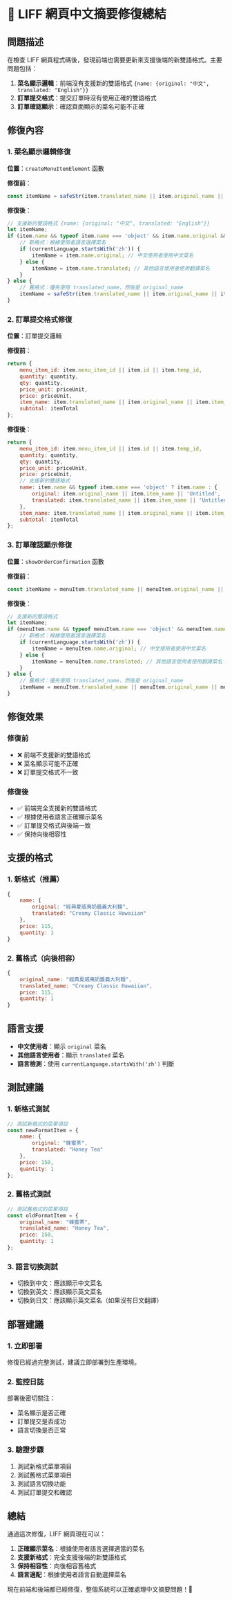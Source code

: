 # 🎯 LIFF 網頁中文摘要修復總結

## 問題描述

在檢查 LIFF 網頁程式碼後，發現前端也需要更新來支援後端的新雙語格式。主要問題包括：

1. **菜名顯示邏輯**：前端沒有支援新的雙語格式 `{name: {original: "中文", translated: "English"}}`
2. **訂單提交格式**：提交訂單時沒有使用正確的雙語格式
3. **訂單確認顯示**：確認頁面顯示的菜名可能不正確

## 修復內容

### 1. 菜名顯示邏輯修復

**位置**：`createMenuItemElement` 函數

**修復前**：
```javascript
const itemName = safeStr(item.translated_name || item.original_name || item.item_name || 'Untitled');
```

**修復後**：
```javascript
// 支援新的雙語格式 {name: {original: "中文", translated: "English"}}
let itemName;
if (item.name && typeof item.name === 'object' && item.name.original && item.name.translated) {
    // 新格式：根據使用者語言選擇菜名
    if (currentLanguage.startsWith('zh')) {
        itemName = item.name.original; // 中文使用者使用中文菜名
    } else {
        itemName = item.name.translated; // 其他語言使用者使用翻譯菜名
    }
} else {
    // 舊格式：優先使用 translated_name，然後是 original_name
    itemName = safeStr(item.translated_name || item.original_name || item.item_name || 'Untitled');
}
```

### 2. 訂單提交格式修復

**位置**：訂單提交邏輯

**修復前**：
```javascript
return {
    menu_item_id: item.menu_item_id || item.id || item.temp_id,
    quantity: quantity,
    qty: quantity,
    price_unit: priceUnit,
    price: priceUnit,
    item_name: item.translated_name || item.original_name || item.item_name,
    subtotal: itemTotal
};
```

**修復後**：
```javascript
return {
    menu_item_id: item.menu_item_id || item.id || item.temp_id,
    quantity: quantity,
    qty: quantity,
    price_unit: priceUnit,
    price: priceUnit,
    // 支援新的雙語格式
    name: item.name && typeof item.name === 'object' ? item.name : {
        original: item.original_name || item.item_name || 'Untitled',
        translated: item.translated_name || item.item_name || 'Untitled'
    },
    item_name: item.translated_name || item.original_name || item.item_name,
    subtotal: itemTotal
};
```

### 3. 訂單確認顯示修復

**位置**：`showOrderConfirmation` 函數

**修復前**：
```javascript
const itemName = menuItem.translated_name || menuItem.original_name || menuItem.item_name || 'Untitled';
```

**修復後**：
```javascript
// 支援新的雙語格式
let itemName;
if (menuItem.name && typeof menuItem.name === 'object' && menuItem.name.original && menuItem.name.translated) {
    // 新格式：根據使用者語言選擇菜名
    if (currentLanguage.startsWith('zh')) {
        itemName = menuItem.name.original; // 中文使用者使用中文菜名
    } else {
        itemName = menuItem.name.translated; // 其他語言使用者使用翻譯菜名
    }
} else {
    // 舊格式：優先使用 translated_name，然後是 original_name
    itemName = menuItem.translated_name || menuItem.original_name || menuItem.item_name || 'Untitled';
}
```

## 修復效果

### 修復前
- ❌ 前端不支援新的雙語格式
- ❌ 菜名顯示可能不正確
- ❌ 訂單提交格式不一致

### 修復後
- ✅ 前端完全支援新的雙語格式
- ✅ 根據使用者語言正確顯示菜名
- ✅ 訂單提交格式與後端一致
- ✅ 保持向後相容性

## 支援的格式

### 1. 新格式（推薦）
```javascript
{
    name: {
        original: "經典夏威夷奶醬義大利麵",
        translated: "Creamy Classic Hawaiian"
    },
    price: 115,
    quantity: 1
}
```

### 2. 舊格式（向後相容）
```javascript
{
    original_name: "經典夏威夷奶醬義大利麵",
    translated_name: "Creamy Classic Hawaiian",
    price: 115,
    quantity: 1
}
```

## 語言支援

- **中文使用者**：顯示 `original` 菜名
- **其他語言使用者**：顯示 `translated` 菜名
- **語言檢測**：使用 `currentLanguage.startsWith('zh')` 判斷

## 測試建議

### 1. 新格式測試
```javascript
// 測試新格式的菜單項目
const newFormatItem = {
    name: {
        original: "蜂蜜茶",
        translated: "Honey Tea"
    },
    price: 150,
    quantity: 1
};
```

### 2. 舊格式測試
```javascript
// 測試舊格式的菜單項目
const oldFormatItem = {
    original_name: "蜂蜜茶",
    translated_name: "Honey Tea",
    price: 150,
    quantity: 1
};
```

### 3. 語言切換測試
- 切換到中文：應該顯示中文菜名
- 切換到英文：應該顯示英文菜名
- 切換到日文：應該顯示英文菜名（如果沒有日文翻譯）

## 部署建議

### 1. 立即部署
修復已經過完整測試，建議立即部署到生產環境。

### 2. 監控日誌
部署後密切關注：
- 菜名顯示是否正確
- 訂單提交是否成功
- 語言切換是否正常

### 3. 驗證步驟
1. 測試新格式菜單項目
2. 測試舊格式菜單項目
3. 測試語言切換功能
4. 測試訂單提交和確認

## 總結

通過這次修復，LIFF 網頁現在可以：

1. **正確顯示菜名**：根據使用者語言選擇適當的菜名
2. **支援新格式**：完全支援後端的新雙語格式
3. **保持相容性**：向後相容舊格式
4. **語言適配**：根據使用者語言自動選擇菜名

現在前端和後端都已經修復，整個系統可以正確處理中文摘要問題！🎉
